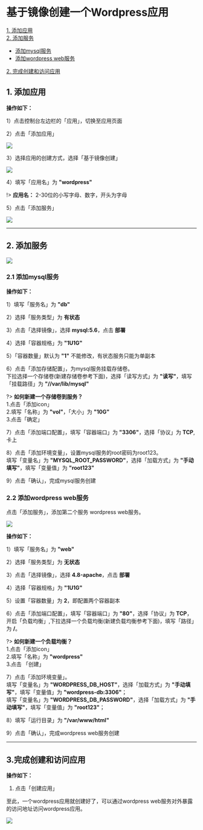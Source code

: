 # 基于镜像创建一个Wordpress应用

[1. 添加应用](#jump1)    
[2. 添加服务](#jump2) 
   
- [添加mysql服务](#jump21)    
- [添加wordpress web服务](#jump22)

[2. 完成创建和访问应用](#jump3)

## <span id="jump1">1. 添加应用</span>

**操作如下：**    

1）点击控制台左边栏的「应用」，切换至应用页面    

2）点击「添加应用」

![](_figures/quick-start/create-app-1.png)

3）选择应用的创建方式，选择「基于镜像创建」

![](_figures/quick-start/create-app-3.png)

4）填写「应用名」为 **"wordpress"**

!> **应用名：** 2-30位的小写字母、数字，开头为字母

5）点击「添加服务」

![](_figures/quick-start/create-app-4.png)  

***
## <span id="jump2">2. 添加服务</span>

![](_figures/quick-start/create-app-5.png)

### <span id="jump21">2.1 添加mysql服务</span>

**操作如下：**

1）填写「服务名」为 **"db"**

2）选择「服务类型」为 **有状态**

3）点击「选择镜像」，选择 **mysql:5.6**，点击 **部署**

4）选择「容器规格」为 **"1U1G"**

5）「容器数量」默认为 **"1"** 不能修改，有状态服务只能为单副本

6）点击「添加存储配置」，为mysql服务挂载存储卷。    
下拉选择一个存储卷(新建存储卷参考下面)，选择「读写方式」为 **"读写"**，填写「挂载路径」为 **"//var/lib/mysql"** 

?> **如何新建一个存储卷到服务？**<br>
1.点击「添加icon」<br>
2.填写「名称」为 **"vol"**，「大小」为 **"10G"** <br>
3.点击「确定」 <br>

7）点击「添加端口配置」，填写「容器端口」为 **"3306"**，选择「协议」为 **TCP**,卡上

8）点击「添加环境变量」，设置mysql服务的root密码为root123。  
填写「变量名」为 **"MYSQL_ROOT_PASSWORD"**，选择「加载方式」为 **"手动填写"**，填写「变量值」为 **"root123"**

9）点击「确认」，完成mysql服务创建   

### <span id="jump22">2.2 添加wordpress web服务</span>

点击「添加服务」，添加第二个服务 wordpress web服务。

![](_figures/best-practise/wordpress-create-mysql.png)

**操作如下：**

1）填写「服务名」为 **"web"**

2）选择「服务类型」为 **无状态**

3）点击「选择镜像」，选择 **4.8-apache**，点击 **部署**

4）选择「容器规格」为 **"1U1G"**

5）设置「容器数量」为 **2**，即配置两个容器副本

6）点击「添加端口配置」，填写「容器端口」为 **"80"**，选择「协议」为 **TCP**，开启「负载均衡」,下拉选择一个负载均衡(新建负载均衡参考下面)，填写「路径」为 **/**。

?> **如何新建一个负载均衡？**<br>
1.点击「添加icon」<br>
2.填写「名称」为 **"wordpress"** <br>
3.点击 「创建」 <br>

7）点击「添加环境变量」。    
填写「变量名」为 **"WORDPRESS_DB_HOST"**，选择「加载方式」为 **"手动填写"**，填写「变量值」为 **"wordpress-db:3306"**；    
填写「变量名」为 **"WORDPRESS_DB_PASSWORD"**，选择「加载方式」为 **"手动填写"**，填写「变量值」为 **"root123"**；

8）填写「运行目录」为 **"/var/www/html"**

9）点击「确认」，完成wordpress web服务创建  

***
## <span id="jump3">3.完成创建和访问应用</span>
**操作如下：**

1. 点击「创建应用」    

至此，一个wordpress应用就创建好了，可以通过wordpress web服务对外暴露的访问地址访问wordpress应用。

![](_figures/best-practise/wordpress-create-view.png)

